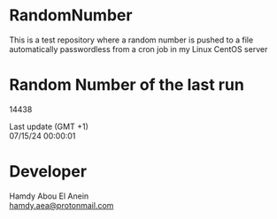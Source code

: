 # RandomNumber    
This is a test repository where a random number is pushed to a file automatically passwordless from a cron job in my Linux CentOS server    
# Random Number of the last run   
14438
      
Last update (GMT +1)    
07/15/24 00:00:01
# Developer    
Hamdy Abou El Anein   
hamdy.aea@protonmail.com
